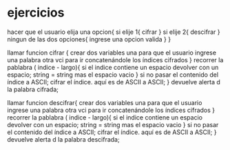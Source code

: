 # ejercicios


hacer que el usuario elija una opcion{
si elije 1{
  cifrar
} si elije 2{
  descifrar
} ningun de las dos opciones{ 
   ingrese una opcion valida
   }
 }



llamar funcion cifrar {
  crear dos variables
  una  para que el usuario ingrese una palabra
  otra vci  para ir concatenándole los índices cifrados
} recorrer la pablabra ( indice - largo){
  si el indice contiene  un espacio devolver con un espacio;
string = string mas el espacio vacio
} si no
 pasar el contenido del índice a ASCII;
cifrar el índice. aquí es de ASCII a ASCII;
}
devuelve alerta d la palabra cifrada;


llamar funcion descifrar{
crear dos variables
  una  para que el usuario ingrese una palabra
  otra vci  para ir concatenándole los índices cifrados
} recorrer la pablabra ( indice - largo){
  si el indice contiene  un espacio devolver con un espacio;
string = string mas el espacio vacio
} si no
 pasar el contenido del índice a ASCII;
cifrar el índice. aquí es de ASCII a ASCII;
}
devuelve alerta d la palabra descifrada;
